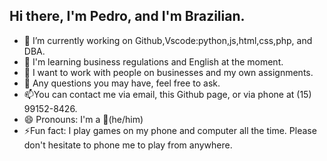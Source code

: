 ## Hi there, I'm Pedro, and I'm Brazilian.
- 🔭 I’m currently working on Github,Vscode:python,js,html,css,php, and DBA.
- 🌱 I'm learning business regulations and English at the moment.
- 👯 I want to work with people on businesses and my own assignments.
- 💬 Any questions you may have, feel free to ask.
- 📫You can contact me via email, this Github page, or via phone at (15) 99152-8426.
- 😄 Pronouns: I'm a 🥐(he/him)
- ⚡Fun fact: I play games on my phone and computer all the time. Please don't hesitate to phone me to play from anywhere.
<div> 
 <a href="![Anurag's GitHub stats](https://github-readme-stats.vercel.app/api?username=anuraghazra&show_icons=true&theme=transparent)">
  
</div>
